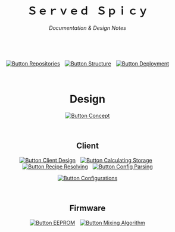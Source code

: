 
<div align = center>

# Ｓｅｒｖｅｄ Ｓｐｉｃｙ

*Documentation & Design Notes*

<br>


<br>
<br>

[![Button Repositories]][Repositories]  
[![Button Structure]][Structure]  
[![Button Deployment]][Deployment]

<br>

# Design

[![Button Concept]][Concept]

<br>

## Client

[![Button Client Design]][Client Design]  
[![Button Calculating Storage]][Calculating Storage]  
[![Button Recipe Resolving]][Recipe Resolving]  
[![Button Config Parsing]][Config Parsing]

[![Button Configurations]][Configurations]

<br>

## Firmware

[![Button EEPROM]][EEPROM]  
[![Button Mixing Algorithm]][Mixing Algorithm]

</div>

<br>



<!--   🌶  🌶  🌶  🌶  🌶  🌶  🌶  🌶  🌶  🌶  🌶  🌶  🌶  🌶  🌶  🌶  🌶   -->

[Install]: Topics/Install.md

[Calculating Storage]: Topics/Client/Calculating%20Storage.md
[Mixing Algorithm]: Topics/Firmware/Mixing%20Algorithm.md
[Recipe Resolving]: Topics/Client/Recipe%20Resolving.md
[Config Parsing]: Topics/Client/Config%20Parsing.md
[Configurations]: Topics/Client/Configurations.md
[Client Design]: Topics/Client/Design.md
[Repositories]: Topics/Repositories.md 'Overview of all ServeSpicy repositories.'
[Structure]: Topics/Structure.md 'Structure of ServeSpicy repositories.'
[Concept]: Topics/Concept.md
[Deployment]: Topics/Deployment.md
[EEPROM]: Topics/Firmware/EEPROM.md


<!--   🌶  🌶  🌶  🌶  🌶  🌶  🌶    Buttons   🌶  🌶  🌶  🌶  🌶  🌶  🌶   -->

[Badge Install]: https://img.shields.io/badge/Install-red?style=for-the-badge

[Button Calculating Storage]: https://img.shields.io/badge/Calculating_Storage-yellow?style=for-the-badge
[Button Mixing Algorithm]: https://img.shields.io/badge/Mixing_Algorithm-yellow?style=for-the-badge
[Button Recipe Resolving]: https://img.shields.io/badge/Recipe_Resolving-yellow?style=for-the-badge
[Button Config Parsing]: https://img.shields.io/badge/Config_Parsing-yellow?style=for-the-badge
[Button Configurations]: https://img.shields.io/badge/Configurations-yellow?style=for-the-badge
[Button Client Design]: https://img.shields.io/badge/Design-yellow?style=for-the-badge
[Button Repositories]: https://img.shields.io/badge/Repositories-yellow?style=for-the-badge
[Button Deployment]: https://img.shields.io/badge/Deployment-yellow?style=for-the-badge
[Button Structure]: https://img.shields.io/badge/Structure-yellow?style=for-the-badge
[Button Concept]: https://img.shields.io/badge/Concept-yellow?style=for-the-badge
[Button EEPROM]: https://img.shields.io/badge/EEPROM-yellow?style=for-the-badge
